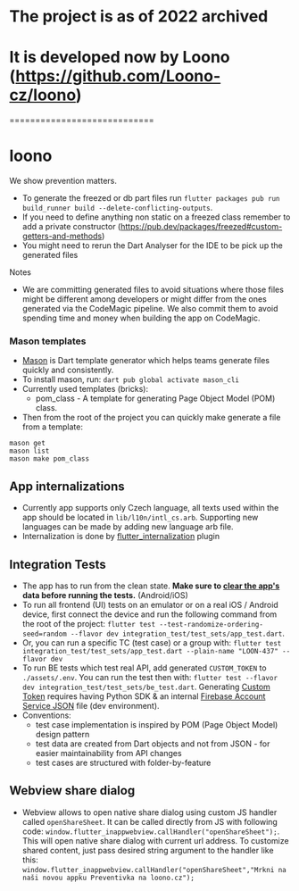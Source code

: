 # The project is as of 2022 archived
# It is developed now by Loono (https://github.com/Loono-cz/loono)

============================
# loono

We show prevention matters.

- To generate the freezed or db part files run `flutter packages pub run build_runner build --delete-conflicting-outputs`.
- If you need to define anything non static on a freezed class remember to add a private constructor (https://pub.dev/packages/freezed#custom-getters-and-methods)
- You might need to rerun the Dart Analyser for the IDE to be pick up the generated files

Notes

- We are committing generated files to avoid situations where those files might be different among
  developers or might differ from the ones generated via the CodeMagic pipeline. We also commit them to
  avoid spending time and money when building the app on CodeMagic.

### Mason templates
- [Mason](https://pub.dev/packages/mason_cli) is Dart template generator which helps teams generate files quickly and consistently.
- To install mason, run: `dart pub global activate mason_cli`
- Currently used templates (bricks):
    - pom_class - A template for generating Page Object Model (POM) class.
- Then from the root of the project you can quickly make generate a file from a template:
```
mason get
mason list
mason make pom_class
```

## App internalizations

- Currently app supports only Czech language, all texts used within the app should be located in `lib/l10n/intl_cs.arb`. Supporting new languages can be made by adding new language arb file.
- Internalization is done by [flutter_internalization](https://flutter.dev/docs/development/accessibility-and-localization/internationalization) plugin

## Integration Tests
- The app has to run from the clean state. **Make sure to <ins>clear the app's</ins> data before running the tests.** (Android/iOS)
- To run all frontend (UI) tests on an emulator or on a real iOS / Android device, first connect the device and run the following command from the root of the project:
`flutter test --test-randomize-ordering-seed=random --flavor dev integration_test/test_sets/app_test.dart`.
- Or, you can run a specific TC (test case) or a group with:
`flutter test integration_test/test_sets/app_test.dart --plain-name "LOON-437" --flavor dev`
- To run BE tests which test real API, add generated `CUSTOM_TOKEN` to `./assets/.env`. You can run the test then with: `flutter test --flavor dev integration_test/test_sets/be_test.dart`. Generating [Custom Token](https://firebase.google.com/docs/auth/admin/create-custom-tokens) requires having Python SDK & an internal [Firebase Account Service JSON](https://firebase.google.com/docs/auth/admin/create-custom-tokens#using_a_service_account_json_file) file (dev environment).
- Conventions:
    - test case implementation is inspired by POM (Page Object Model) design pattern
    - test data are created from Dart objects and not from JSON - for easier maintainability from API changes
    - test cases are structured with folder-by-feature
  
## Webview share dialog
- Webview allows to open native share dialog using custom JS handler called `openShareSheet`. It can be called directly from JS with following code:
`window.flutter_inappwebview.callHandler("openShareSheet");`. This will open native share dialog with current url address. To customize shared content, just pass desired string argument to the handler like this:
  `window.flutter_inappwebview.callHandler("openShareSheet","Mrkni na naši novou appku Preventivka na loono.cz");`
  
  
